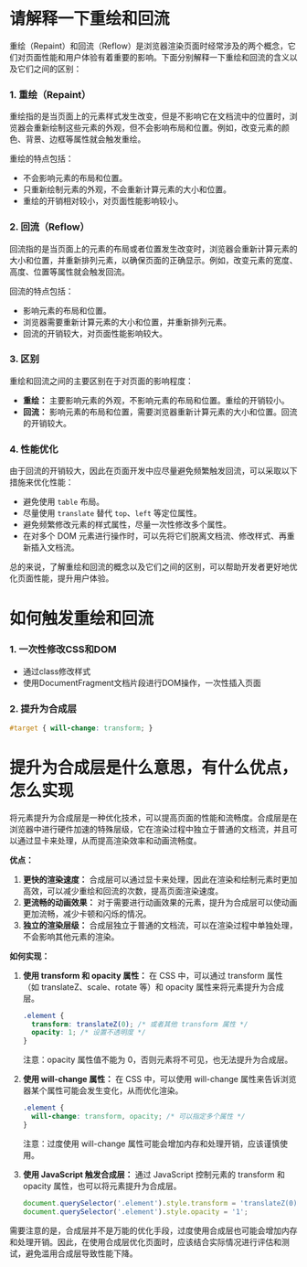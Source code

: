 # 请解释一下重绘和回流

重绘（Repaint）和回流（Reflow）是浏览器渲染页面时经常涉及的两个概念，它们对页面性能和用户体验有着重要的影响。下面分别解释一下重绘和回流的含义以及它们之间的区别：

### 1. 重绘（Repaint）

重绘指的是当页面上的元素样式发生改变，但是不影响它在文档流中的位置时，浏览器会重新绘制这些元素的外观，但不会影响布局和位置。例如，改变元素的颜色、背景、边框等属性就会触发重绘。

重绘的特点包括：

- 不会影响元素的布局和位置。
- 只重新绘制元素的外观，不会重新计算元素的大小和位置。
- 重绘的开销相对较小，对页面性能影响较小。

### 2. 回流（Reflow）

回流指的是当页面上的元素的布局或者位置发生改变时，浏览器会重新计算元素的大小和位置，并重新排列元素，以确保页面的正确显示。例如，改变元素的宽度、高度、位置等属性就会触发回流。

回流的特点包括：

- 影响元素的布局和位置。
- 浏览器需要重新计算元素的大小和位置，并重新排列元素。
- 回流的开销较大，对页面性能影响较大。

### 3. 区别

重绘和回流之间的主要区别在于对页面的影响程度：

- **重绘：** 主要影响元素的外观，不影响元素的布局和位置。重绘的开销较小。
- **回流：** 影响元素的布局和位置，需要浏览器重新计算元素的大小和位置。回流的开销较大。

### 4. 性能优化

由于回流的开销较大，因此在页面开发中应尽量避免频繁触发回流，可以采取以下措施来优化性能：

- 避免使用 `table` 布局。
- 尽量使用 `translate` 替代 `top`、`left` 等定位属性。
- 避免频繁修改元素的样式属性，尽量一次性修改多个属性。
- 在对多个 DOM 元素进行操作时，可以先将它们脱离文档流、修改样式、再重新插入文档流。

总的来说，了解重绘和回流的概念以及它们之间的区别，可以帮助开发者更好地优化页面性能，提升用户体验。

# 如何触发重绘和回流

### 1. 一次性修改CSS和DOM
- 通过class修改样式
- 使用DocumentFragment文档片段进行DOM操作，一次性插入页面

### 2. 提升为合成层
```css
#target { will-change: transform; }
```

# 提升为合成层是什么意思，有什么优点，怎么实现

将元素提升为合成层是一种优化技术，可以提高页面的性能和流畅度。合成层是在浏览器中进行硬件加速的特殊层级，它在渲染过程中独立于普通的文档流，并且可以通过显卡来处理，从而提高渲染效率和动画流畅度。

**优点：**
1. **更快的渲染速度：** 合成层可以通过显卡来处理，因此在渲染和绘制元素时更加高效，可以减少重绘和回流的次数，提高页面渲染速度。
2. **更流畅的动画效果：** 对于需要进行动画效果的元素，提升为合成层可以使动画更加流畅，减少卡顿和闪烁的情况。
3. **独立的渲染层级：** 合成层独立于普通的文档流，可以在渲染过程中单独处理，不会影响其他元素的渲染。

**如何实现：**
1. **使用 transform 和 opacity 属性：** 在 CSS 中，可以通过 transform 属性（如 translateZ、scale、rotate 等）和 opacity 属性来将元素提升为合成层。
   ```css
   .element {
     transform: translateZ(0); /* 或者其他 transform 属性 */
     opacity: 1; /* 设置不透明度 */
   }
   ```
   注意：opacity 属性值不能为 0，否则元素将不可见，也无法提升为合成层。

2. **使用 will-change 属性：** 在 CSS 中，可以使用 will-change 属性来告诉浏览器某个属性可能会发生变化，从而优化渲染。
   ```css
   .element {
     will-change: transform, opacity; /* 可以指定多个属性 */
   }
   ```
   注意：过度使用 will-change 属性可能会增加内存和处理开销，应该谨慎使用。

3. **使用 JavaScript 触发合成层：** 通过 JavaScript 控制元素的 transform 和 opacity 属性，也可以将元素提升为合成层。
   ```javascript
   document.querySelector('.element').style.transform = 'translateZ(0)';
   document.querySelector('.element').style.opacity = '1';
   ```

需要注意的是，合成层并不是万能的优化手段，过度使用合成层也可能会增加内存和处理开销。因此，在使用合成层优化页面时，应该结合实际情况进行评估和测试，避免滥用合成层导致性能下降。